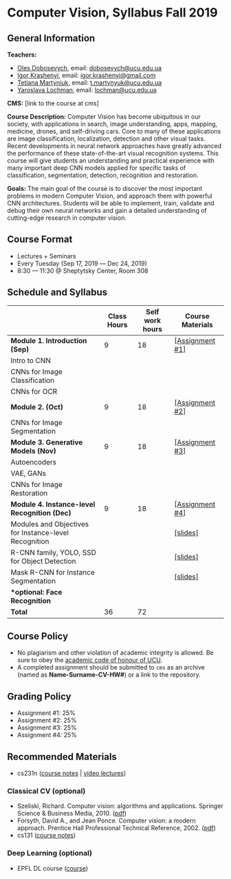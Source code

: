 # Computer Vision, Syllabus Fall 2019

## General Information

**Teachers:**
* [Oles Dobosevych](https://apps.ucu.edu.ua/en/personal/oles-dobosevych), email: dobosevych@ucu.edu.ua
* [Igor Krashenyi](https://scholar.google.com.ua/citations?user=J3GqVSMAAAAJ&hl), email: igor.krashenyi@gmail.com
* [Tetiana Martyniuk](https://apps.ucu.edu.ua/en/personal/tmartyniuk), email: t.martynyuk@ucu.edu.ua
* [Yaroslava Lochman](https://apps.ucu.edu.ua/en/personal/ylochman), email: lochman@ucu.edu.ua

**CMS:** [link to the course at cms]

**Course Description:** Computer Vision has become ubiquitous in our society, with applications in search, image understanding, apps, mapping, medicine, drones, and self-driving cars. Core to many of these applications are image classification, localization, detection and other visual tasks. Recent developments in neural network approaches have greatly advanced the performance of these state-of-the-art visual recognition systems. This course will give students an understanding and practical experience with many important deep CNN models applied for specific tasks of classification, segmentation, detection, recognition and restoration.

**Goals:** The main goal of the course is to discover the most important problems in modern Computer Vision, and approach them with powerful CNN architectures. Students will be able to implement, train, validate and debug their own neural networks and gain a detailed understanding of cutting-edge research in computer vision.


## Course Format
* Lectures + Seminars
* Every Tuesday (Sep 17, 2019 –– Dec 24, 2019)
* 8:30 — 11:30 @ Sheptytsky Center, Room 308

## Schedule and Syllabus
|   	                           	      |Сlass Hours    |Self work hours    |Course Materials   |
|---	                                  |---	          |---	              |---	     	         |
|**Module 1. Introduction (Sep)**       |9              |18                 |[\[Assignment #1\]]() |
|Intro to CNN    	                      |   	          |   	              |   	                          |
|CNNs for Image Classification          |   	          |   	              |   	                          |
|CNNs for OCR    	                      |   	          |   	              |   	                          |
|**Module 2. (Oct)**                    |9              |18                 |[\[Assignment #2\]]() |
|CNNs for Image Segmentation     	      |   	          |   	              |   	                          |
|**Module 3. Generative Models (Nov)**  |9              |18                 |[\[Assignment #3\]]() |
|Autoencoders                           |   	          |   	              |   	                          |
|VAE, GANs                              |   	          |   	              |   	                          |
|CNNs for Image Restoration             |   	          |   	              |   	                          |
|**Module 4. Instance-level Recognition (Dec)**|9       |18                 |[\[Assignment #4\]]() |
|Modules and Objectives for Instance-level Recognition| |   	              |[\[slides\]]()   	                          |
|R-CNN family, YOLO, SSD for Object Detection|   	      |   	              |[\[slides\]]()   	                          |
|Mask R-CNN for Instance Segmentation   |   	          |   	              |[\[slides\]]()   	                          |
|**\*optional: Face Recognition**       |               |                   |                               |
|**Total**                              |36             |72                 |                               |


## Course Policy
* No plagiarism and other violation of academic integrity is allowed. Be sure to obey the [academic code of honour of UCU](https://s3-eu-central-1.amazonaws.com/ucu.edu.ua/wp-content/uploads/2017/04/Polozhennya_pro_plagiat.pdf).
* A completed assignment should be submitted to `cms` as an archive (named as **Name-Surname-CV-HW#**) or a link to the repository.

## Grading Policy
* Assignment #1: 25%
* Assignment #2: 25%
* Assignment #3: 25%
* Assignment #4: 25%


## Recommended Materials
* cs231n ([course notes](http://cs231n.github.io) | [video lectures](https://www.youtube.com/playlist?list=PL3FW7Lu3i5JvHM8ljYj-zLfQRF3EO8sYv))

### Classical CV (optional)
* Szeliski, Richard. Computer vision: algorithms and applications. Springer Science & Business Media, 2010. ([pdf](http://szeliski.org/Book/drafts/SzeliskiBook_20100903_draft.pdf))
* Forsyth, David A., and Jean Ponce. Computer vision: a modern approach. Prentice Hall Professional Technical Reference, 2002. ([pdf](http://cmuems.com/excap/readings/forsyth-ponce-computer-vision-a-modern-approach.pdf))
* cs131 ([course notes](https://github.com/StanfordVL/CS131_notes))

### Deep Learning (optional)
* EPFL DL course ([course](https://fleuret.org/ee559))
